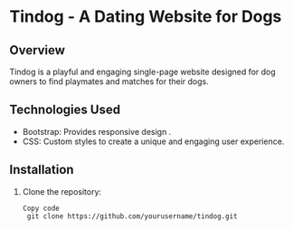 # Tindog - A Dating Website for Dogs
## Overview
Tindog is a playful and engaging single-page website designed for dog owners to find playmates and matches for their dogs. 
## Technologies Used
- Bootstrap: Provides responsive design .
- CSS: Custom styles to create a unique and engaging user experience.
## Installation
1. Clone the repository:
   ```
   Copy code
    git clone https://github.com/yourusername/tindog.git
   ```
